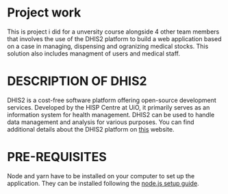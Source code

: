 # Project work
This is project i did for a unversity course alongside 4 other team members that involves the use of the DHIS2 platform to build a web application based on a case in managing, dispensing and ogranizing medical stocks. This solution also includes managment of users and medical staff.


# DESCRIPTION OF DHIS2

DHIS2 is a cost-free software platform offering open-source development services. Developed by the HISP Centre at UiO, it primarily serves as an information system for health management. DHIS2 can be used to handle data management and analysis for various purposes. You can find additional details about the DHIS2 platform on [this](https://dhis2.org/about/) website.

# PRE-REQUISITES

Node and yarn have to be installed on your computer to set up the application. They can be installed following the [node.js setup guide](https://dhis2-app-course.ifi.uio.no/learn/getting-started/development-setup/nodejs/).
